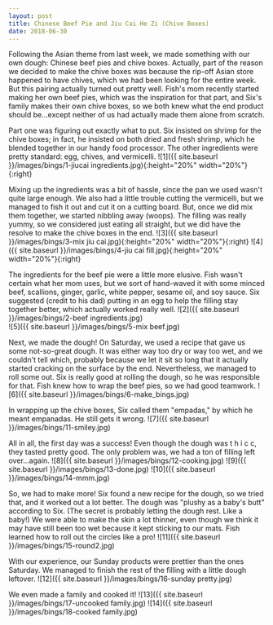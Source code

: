 ```yaml
---
layout: post
title: Chinese Beef Pie and Jiu Cai He Zi (Chive Boxes)
date: 2018-06-30
---
```


Following the Asian theme from last week, we made something with our own dough: Chinese beef pies and chive boxes. Actually, part of the reason we decided to make the chive boxes was because the rip-off Asian store happened to have chives, which we had been looking for the entire week. But this pairing actually turned out pretty well. Fish's mom recently started making her own beef pies, which was the inspiration for that part, and Six's family makes their own chive boxes, so we both knew what the end product should be...except neither of us had actually made them alone from scratch.

Part one was figuring out exactly what to put. Six insisted on shrimp for the chive boxes; in fact, he insisted on both dried and fresh shrimp, which he blended together in our handy food processor. The other ingredients were pretty standard: egg, chives, and vermicelli.
![1]({{ site.baseurl }}/images/bings/1-jiucai ingredients.jpg){:height="20%" width="20%"}{:right}

Mixing up the ingredients was a bit of hassle, since the pan we used wasn't quite large enough. We also had a little trouble cutting the vermicelli, but we managed to fish it out and cut it on a cutting board. But, once we did mix them together, we started nibbling away (woops). The filling was really yummy, so we considered just eating all straight, but we did have the resolve to make the chive boxes in the end.
![3]({{ site.baseurl }}/images/bings/3-mix jiu cai.jpg){:height="20%" width="20%"}{:right}
![4]({{ site.baseurl }}/images/bings/4-jiu cai fill.jpg){:height="20%" width="20%"}{:right}

The ingredients for the beef pie were a little more elusive. Fish wasn't certain what her mom uses, but we sort of hand-waved it with some minced beef, scallions, ginger, garlic, white pepper, sesame oil, and soy sauce. Six suggested (credit to his dad) putting in an egg to help the filling stay together better, which actually worked really well.
![2]({{ site.baseurl }}/images/bings/2-beef ingredients.jpg)   
![5]({{ site.baseurl }}/images/bings/5-mix beef.jpg)

Next, we made the dough! On Saturday, we used a recipe that gave us some not-so-great dough. It was either way too dry or way too wet, and we couldn't tell which, probably because we let it sit so long that it actually started cracking on the surface by the end. Nevertheless, we managed to roll some out. Six is really good at rolling the dough, so he was responsible for that. Fish knew how to wrap the beef pies, so we had good teamwork.
![6]({{ site.baseurl }}/images/bings/6-make_bings.jpg)

In wrapping up the chive boxes, Six called them "empadas," by which he meant empanadas. He still gets it wrong.
![7]({{ site.baseurl }}/images/bings/11-smiley.jpg)

All in all, the first day was a success! Even though the dough was t h i c c, they tasted pretty good. The only problem was, we had a ton of filling left over...again.
![8]({{ site.baseurl }}/images/bings/12-cooking.jpg)
![9]({{ site.baseurl }}/images/bings/13-done.jpg)
![10]({{ site.baseurl }}/images/bings/14-mmm.jpg)

So, we had to make more! Six found a new recipe for the dough, so we tried that, and it worked out a lot better. The dough was "plushy as a baby's butt" according to Six. (The secret is probably letting the dough rest. Like a baby!) We were able to make the skin a lot thinner, even though we think it may have still been too wet because it kept sticking to our mats. Fish learned how to roll out the circles like a pro!
![11]({{ site.baseurl }}/images/bings/15-round2.jpg)

With our experience, our Sunday products were prettier than the ones Saturday. We managed to finish the rest of the filling with a little dough leftover.
![12]({{ site.baseurl }}/images/bings/16-sunday pretty.jpg)

We even made a family and cooked it! 
![13]({{ site.baseurl }}/images/bings/17-uncooked family.jpg)
![14]({{ site.baseurl }}/images/bings/18-cooked family.jpg)
